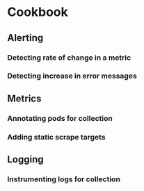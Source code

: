 # Cookbook


## Alerting

### Detecting rate of change in a metric

### Detecting increase in error messages

## Metrics

### Annotating pods for collection

### Adding static scrape targets

## Logging

### Instrumenting logs for collection
